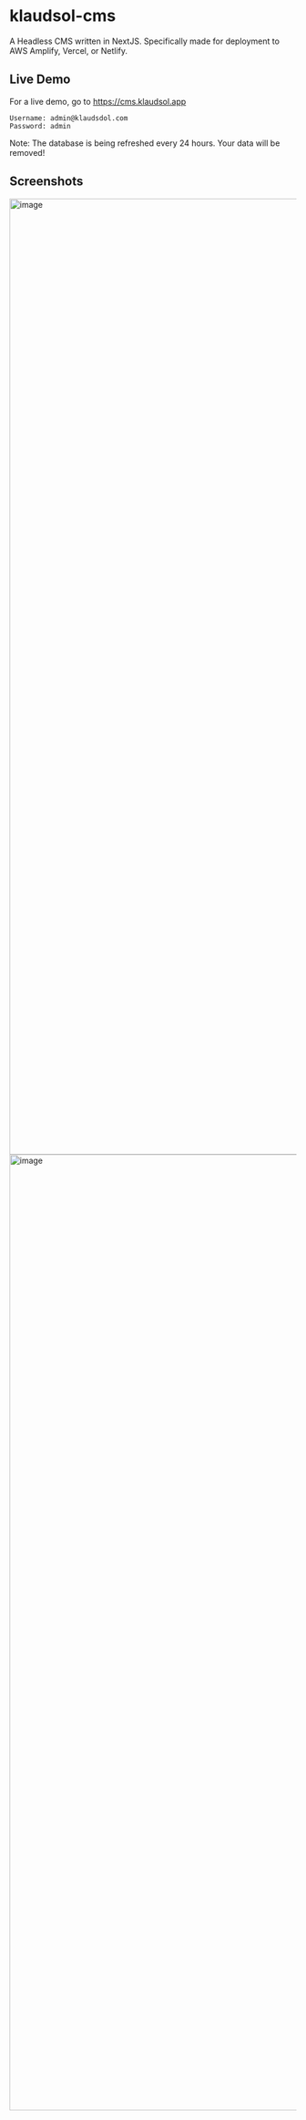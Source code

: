 # klaudsol-cms
A Headless CMS written in NextJS. Specifically made for deployment to AWS Amplify, Vercel, or Netlify.

## Live Demo
For a live demo, go to https://cms.klaudsol.app

```
Username: admin@klaudsdol.com
Password: admin
```

Note: The database is being refreshed every 24 hours. Your data will be removed!

## Screenshots

<img width="1678" alt="image" src="https://user-images.githubusercontent.com/1546228/192326061-794fcf32-c89a-4604-9bf2-a6b2ccf09ab2.png">

<img width="1678" alt="image" src="https://user-images.githubusercontent.com/1546228/192326373-d30303b2-4988-4282-8fdc-70d9a0fa190c.png">

